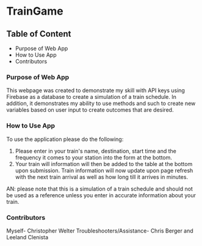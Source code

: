 # TrainGame

## Table of Content
- Purpose of Web App
- How to Use App
- Contributors

### Purpose of Web App

This webpage was created to demonstrate my skill with API keys using Firebase as a database to create a simulation of a train schedule.  In addition, it demonstrates my ability to use methods and such to create new variables based on user input to create outcomes that are desired.

### How to Use App

To use the application please do the following:
1. Please enter in your train's name, destination, start time and the frequency it comes to your station into the form at the bottom.  
2. Your train will information will then be added to the table at the bottom upon submission.  Train information will now update upon page refresh with the next train arrival as well as how long till it arrives in minutes.

AN: please note that this is a simulation of a train schedule and should not be used as a reference unless you enter in accurate information about your train.

### Contributors

Myself- Christopher Welter
Troubleshooters/Assistance- Chris Berger and Leeland Clenista
